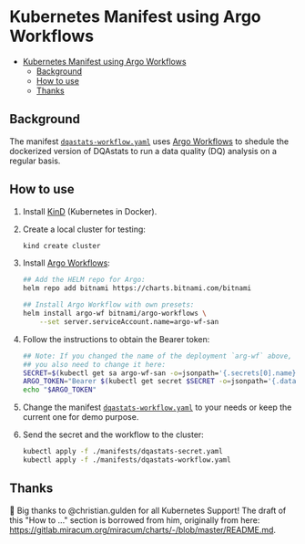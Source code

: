 # Kubernetes Manifest using Argo Workflows

- [Kubernetes Manifest using Argo Workflows](#kubernetes-manifest-using-argo-workflows)
  - [Background](#background)
  - [How to use](#how-to-use)
  - [Thanks](#thanks)

## Background

The manifest [`dqastats-workflow.yaml`](./dqastats-workflow.yaml) uses [Argo Workflows](https://argoproj.github.io/argo-workflows/) to shedule the dockerized version of DQAstats to run a data quality (DQ) analysis on a regular basis.

## How to use

1. Install [KinD](https://kind.sigs.k8s.io/) (Kubernetes in Docker).
1. Create a local cluster for testing:

   ```sh
   kind create cluster
   ```

1. Install [Argo Workflows](https://argoproj.github.io/argo-workflows/):

   ```sh
   ## Add the HELM repo for Argo:
   helm repo add bitnami https://charts.bitnami.com/bitnami

   ## Install Argo Workflow with own presets:
   helm install argo-wf bitnami/argo-workflows \
       --set server.serviceAccount.name=argo-wf-san
   ```

1. Follow the instructions to obtain the Bearer token:

   ```sh
   ## Note: If you changed the name of the deployment `arg-wf` above,
   ## you also need to change it here:
   SECRET=$(kubectl get sa argo-wf-san -o=jsonpath='{.secrets[0].name}')
   ARGO_TOKEN="Bearer $(kubectl get secret $SECRET -o=jsonpath='{.data.token}' | base64 --decode)"
   echo "$ARGO_TOKEN"
   ```

1. Change the manifest [`dqastats-workflow.yaml`](./dqastats-workflow.yaml) to your needs or keep the current one for demo purpose.
1. Send the secret and the workflow to the cluster:

   ```sh
   kubectl apply -f ./manifests/dqastats-secret.yaml
   kubectl apply -f ./manifests/dqastats-workflow.yaml
   ```

## Thanks

:tada: Big thanks to @christian.gulden for all Kubernetes Support! The draft of this "How to ..." section is borrowed from him, originally from here: <https://gitlab.miracum.org/miracum/charts/-/blob/master/README.md>.
